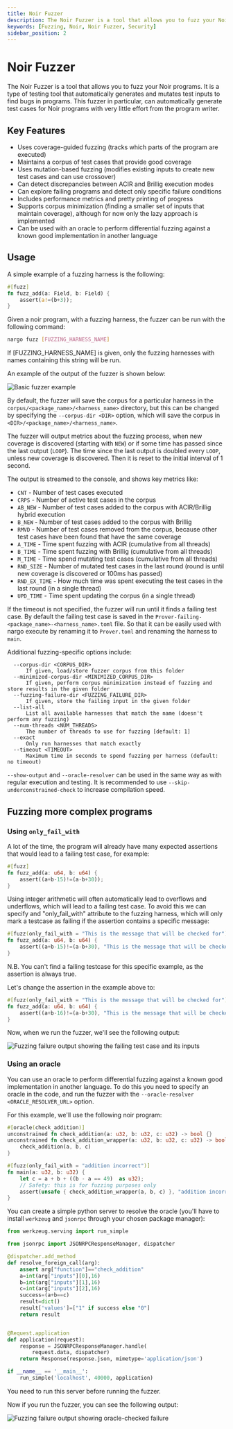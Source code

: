 ```yaml
---
title: Noir Fuzzer
description: The Noir Fuzzer is a tool that allows you to fuzz your Noir programs.
keywords: [Fuzzing, Noir, Noir Fuzzer, Security]
sidebar_position: 2
---
```


# Noir Fuzzer

The Noir Fuzzer is a tool that allows you to fuzz your Noir programs. It is a type of testing tool that automatically generates and mutates test inputs to find bugs in programs. This fuzzer in particular, can automatically generate test cases for Noir programs with very little effort from the program writer.

## Key Features
- Uses coverage-guided fuzzing (tracks which parts of the program are executed)
- Maintains a corpus of test cases that provide good coverage
- Uses mutation-based fuzzing (modifies existing inputs to create new test cases and can use crossover)
- Can detect discrepancies between ACIR and Brillig execution modes
- Can explore failing programs and detect only specific failure conditions
- Includes performance metrics and pretty printing of progress
- Supports corpus minimization (finding a smaller set of inputs that maintain coverage), although for now only the lazy approach is implemented
- Can be used with an oracle to perform differential fuzzing against a known good implementation in another language

## Usage

A simple example of a fuzzing harness is the following:

```rust
#[fuzz]
fn fuzz_add(a: Field, b: Field) {
    assert(a!=(b+3));
}
```

Given a noir program, with a fuzzing harness, the fuzzer can be run with the following command:

```bash
nargo fuzz [FUZZING_HARNESS_NAME]
```

If [FUZZING_HARNESS_NAME] is given, only the fuzzing harnesses with names containing this string will be run.

An example of the output of the fuzzer is shown below:

![Basic fuzzer example](@site/static/img/tooling/fuzzing/basic-fuzzer-example.png)

By default, the fuzzer will save the corpus for a particular harness in the `corpus/<package_name>/<harness_name>` directory, but this can be changed by specifying the `--corpus-dir <DIR>` option, which will save the corpus in `<DIR>/<package_name>/<harness_name>`.

The fuzzer will output metrics about the fuzzing process, when new coverage is discovered (starting with `NEW`) or if some time has passed since the last output (`LOOP`). The time since the last output is doubled every `LOOP`, unless new coverage is discovered. Then it is reset to the initial interval of 1 second.


The output is streamed to the console, and shows key metrics like:
- `CNT` - Number of test cases executed
- `CRPS` - Number of active test cases in the corpus
- `AB_NEW` - Number of test cases added to the corpus with ACIR/Brillig hybrid execution
- `B_NEW` - Number of test cases added to the corpus with Brillig
- `RMVD` - Number of test cases removed from the corpus, because other test cases have been found that have the same coverage
- `A_TIME` - Time spent fuzzing with ACIR (cumulative from all threads)
- `B_TIME` - Time spent fuzzing with Brillig (cumulative from all threads)
- `M_TIME` - Time spend mutating test cases (cumulative from all threads)
- `RND_SIZE` - Number of mutated test cases in the last round (round is until new coverage is discovered or 100ms has passed)
- `RND_EX_TIME` - How much time was spent executing the test cases in the last round (in a single thread)
- `UPD_TIME` - Time spent updating the corpus (in a single thread)

If the timeout is not specified, the fuzzer will run until it finds a failing test case. By default the failing test case is saved in the `Prover-failing-<package_name>-<harness_name>.toml` file. So that it can be easily used with nargo execute by renaming it to `Prover.toml` and renaming the harness to `main`.

Additional fuzzing-specific options include:

      --corpus-dir <CORPUS_DIR>
          If given, load/store fuzzer corpus from this folder
      --minimized-corpus-dir <MINIMIZED_CORPUS_DIR>
          If given, perform corpus minimization instead of fuzzing and store results in the given folder
      --fuzzing-failure-dir <FUZZING_FAILURE_DIR>
          If given, store the failing input in the given folder
      --list-all
          List all available harnesses that match the name (doesn't perform any fuzzing)
      --num-threads <NUM_THREADS>
          The number of threads to use for fuzzing [default: 1]
      --exact
          Only run harnesses that match exactly
      --timeout <TIMEOUT>
          Maximum time in seconds to spend fuzzing per harness (default: no timeout)

`--show-output` and `--oracle-resolver` can be used in the same way as with regular execution and testing.
It is recommended to use `--skip-underconstrained-check` to increase compilation speed.


## Fuzzing more complex programs

### Using `only_fail_with`
A lot of the time, the program will already have many expected assertions that would lead to a failing test case, for example:

```rust
#[fuzz]
fn fuzz_add(a: u64, b: u64) {
    assert((a+b-15)!=(a-b+30));
}
```
Using integer arithmetic will often automatically lead to overflows and underflows, which will lead to a failing test case. To avoid this we can specify and "only_fail_with" attribute to the fuzzing harness, which will only mark a testcase as failing if the assertion contains a specific message:

```rust
#[fuzz(only_fail_with = "This is the message that will be checked for")]
fn fuzz_add(a: u64, b: u64) {
    assert((a+b-15)!=(a-b+30), "This is the message that will be checked for");
}
```
N.B. You can't find a failing testcase for this specific example, as the assertion is always true.

Let's change the assertion in the example above to:
```rust
#[fuzz(only_fail_with = "This is the message that will be checked for")]
fn fuzz_add(a: u64, b: u64) {
    assert((a+b-16)!=(a-b+30), "This is the message that will be checked for");
}
```
Now, when we run the fuzzer, we'll see the following output:

![Fuzzing failure output showing the failing test case and its inputs](@site/static/img/tooling/fuzzing/only-fail-with-example.png)

### Using an oracle

You can use an oracle to perform differential fuzzing against a known good implementation in another language. To do this you need to specify an oracle in the code, and run the fuzzer with the `--oracle-resolver <ORACLE_RESOLVER_URL>` option.

For this example, we'll use the following noir program:
```rust
#[oracle(check_addition)]
unconstrained fn check_addition(a: u32, b: u32, c: u32) -> bool {}
unconstrained fn check_addition_wrapper(a: u32, b: u32, c: u32) -> bool {
    check_addition(a, b, c)
}

#[fuzz(only_fail_with = "addition incorrect")]
fn main(a: u32, b: u32) {
    let c = a + b + ((b - a == 49)  as u32);
    // Safety: this is for fuzzing purposes only
    assert(unsafe { check_addition_wrapper(a, b, c) }, "addition incorrect");
}
```
You can create a simple python server to resolve the oracle (you'll have to install `werkzeug` and `jsonrpc` through your chosen package manager):

```python
from werkzeug.serving import run_simple

from jsonrpc import JSONRPCResponseManager, dispatcher

@dispatcher.add_method
def resolve_foreign_call(arg):
    assert arg["function"]=="check_addition"
    a=int(arg["inputs"][0],16)
    b=int(arg["inputs"][1],16)
    c=int(arg["inputs"][2],16)
    success=(a+b==c)
    result=dict()
    result['values']=["1" if success else "0"]
    return result


@Request.application
def application(request):
    response = JSONRPCResponseManager.handle(
        request.data, dispatcher)
    return Response(response.json, mimetype='application/json')

if __name__ == '__main__':
    run_simple('localhost', 40000, application)
```
You need to run this server before running the fuzzer.

Now if you run the fuzzer, you can see the following output:

![Fuzzing failure output showing oracle-checked failure](@site/static/img/tooling/fuzzing/oracle-fuzzing.png)